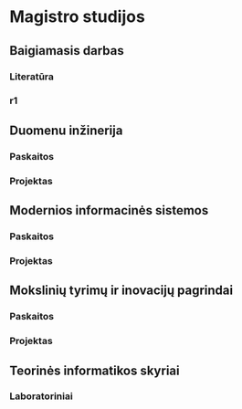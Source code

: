 # Magistro studijos

## Baigiamasis darbas

### Literatūra

### r1

## Duomenu inžinerija

### Paskaitos

### Projektas

## Modernios informacinės sistemos

### Paskaitos

### Projektas

## Mokslinių tyrimų ir inovacijų pagrindai

### Paskaitos

### Projektas

## Teorinės informatikos skyriai

### Laboratoriniai